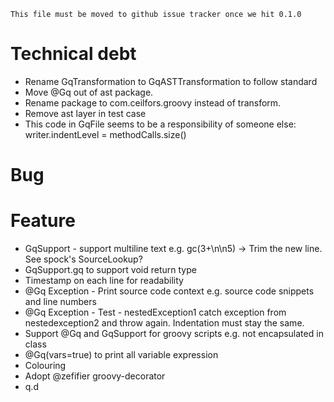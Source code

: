```
This file must be moved to github issue tracker once we hit 0.1.0
```

# Technical debt
- Rename GqTransformation to GqASTTransformation to follow standard
- Move @Gq out of ast package.
- Rename package to com.ceilfors.groovy instead of transform.
- Remove ast layer in test case
- This code in GqFile seems to be a responsibility of someone else: writer.indentLevel = methodCalls.size()

# Bug 

# Feature
- GqSupport - support multiline text e.g. gc(3+\n\n5) -> Trim the new line. See spock's SourceLookup?
- GqSupport.gq to support void return type
- Timestamp on each line for readability
- @Gq Exception - Print source code context e.g. source code snippets and line numbers
- @Gq Exception - Test - nestedException1 catch exception from nestedexception2 and throw again. Indentation must stay the same.
- Support @Gq and GqSupport for groovy scripts e.g. not encapsulated in class
- @Gq(vars=true) to print all variable expression
- Colouring
- Adopt @zefifier groovy-decorator
- q.d